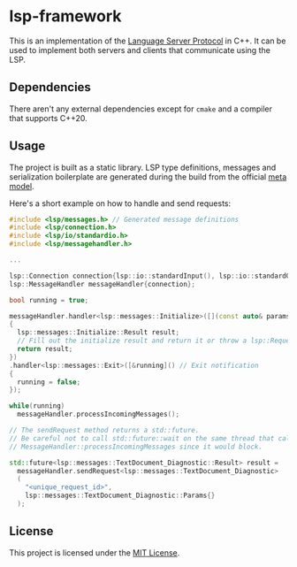 # lsp-framework

This is an implementation of the [Language Server Protocol](https://microsoft.github.io/language-server-protocol/specifications/lsp/3.17/specification/) in C++. It can be used to implement both servers and clients that communicate using the LSP.

## Dependencies

There aren't any external dependencies except for `cmake` and a compiler that supports C++20.

## Usage

The project is built as a static library. LSP type definitions, messages and serialization boilerplate are generated during the build from the official [meta model](https://github.com/microsoft/language-server-protocol/blob/gh-pages/_specifications/lsp/3.17/metaModel/metaModel.json).  
  
Here's a short example on how to handle and send requests:
```cpp
#include <lsp/messages.h> // Generated message definitions
#include <lsp/connection.h>
#include <lsp/io/standardio.h>
#include <lsp/messagehandler.h>

...

lsp::Connection connection{lsp::io::standardInput(), lsp::io::standardOutput()};
lsp::MessageHandler messageHandler{connection};

bool running = true;

messageHandler.handler<lsp::messages::Initialize>([](const auto& params) // Initialize request
{
  lsp::messages::Initialize::Result result;
  // Fill out the initialize result and return it or throw a lsp::RequestError if there was a problem
  return result;
})
.handler<lsp::messages::Exit>([&running]() // Exit notification
{
  running = false;
});

while(running)
  messageHandler.processIncomingMessages();

// The sendRequest method returns a std::future.
// Be careful not to call std::future::wait on the same thread that calls
// MessageHandler::processIncomingMessages since it would block.

std::future<lsp::messages::TextDocument_Diagnostic::Result> result =
  messageHandler.sendRequest<lsp::messages::TextDocument_Diagnostic>
  (
    "<unique_request_id>",
    lsp::messages::TextDocument_Diagnostic::Params{}
  );

```
## License

This project is licensed under the [MIT License](LICENSE).
